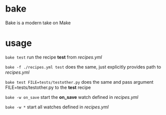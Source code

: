 # bake
Bake is a modern take on Make

# usage
`bake test`
run the recipe **test** from *recipes.yml*

`bake -f ./recipes.yml test`
does the same, just explicitly provides path to *recipes.yml*

`bake test FILE=tests/testother.py`
does the same and pass argument FILE=tests/testother.py to the **test** recipe

`bake -w on_save`
start the **on_save** watch defined in *recipes.yml*

`bake -w *`
start all watches defined in *recipes.yml*